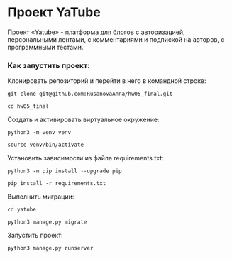 # Проект YaTube
Проект «Yatube» - платформа для блогов с авторизацией, персональными лентами, с комментариями и подпиской на авторов, с программными тестами. 

### Как запустить проект:

Клонировать репозиторий и перейти в него в командной строке:

```
git clone git@github.com:RusanovaAnna/hw05_final.git
```

```
cd hw05_final
```

Cоздать и активировать виртуальное окружение:

```
python3 -m venv venv
```

```
source venv/bin/activate
```

Установить зависимости из файла requirements.txt:

```
python3 -m pip install --upgrade pip
```

```
pip install -r requirements.txt
```

Выполнить миграции:
```
cd yatube
```

```
python3 manage.py migrate
```

Запустить проект:

```
python3 manage.py runserver
```
